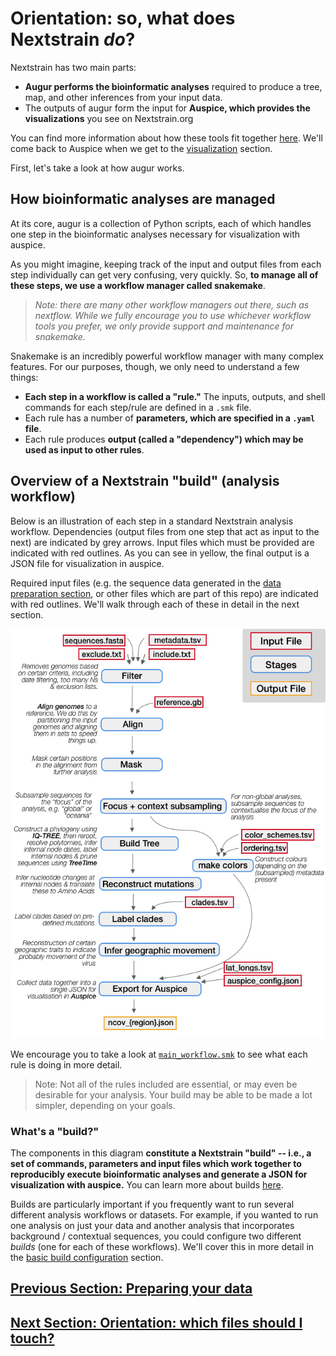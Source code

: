 # Orientation: so, what does Nextstrain *do*?

Nextstrain has two main parts:
* **Augur performs the bioinformatic analyses** required to produce a tree, map, and other inferences from your input data.  
* The outputs of augur form the input for **Auspice, which provides the visualizations** you see on Nextstrain.org  

You can find more information about how these tools fit together [here](https://nextstrain.org/docs/getting-started/introduction). We'll come back to Auspice when we get to the [visualization](sharing.md) section.

First, let's take a look at how augur works.

## How bioinformatic analyses are managed     

At its core, augur is a collection of Python scripts, each of which handles one step in the bioinformatic analyses necessary for visualization with auspice.

As you might imagine, keeping track of the input and output files from each step individually can get very confusing, very quickly.
So, **to manage all of these steps, we use a workflow manager called snakemake**.

> _Note: there are many other workflow managers out there, such as nextflow. While we fully encourage you to use whichever workflow tools you prefer, we only provide support and maintenance for snakemake._  

Snakemake is an incredibly powerful workflow manager with many complex features. For our purposes, though, we only need to understand a few things:  

* **Each step in a workflow is called a "rule."** The inputs, outputs, and shell commands for each step/rule are defined in a `.smk` file.    
* Each rule has a number of **parameters, which are specified in a `.yaml` file**.  
* Each rule produces **output (called a "dependency") which may be used as input to other rules**.

## Overview of a Nextstrain "build" (analysis workflow)
Below is an illustration of each step in a standard Nextstrain analysis workflow.
Dependencies (output files from one step that act as input to the next) are indicated by grey arrows. Input files which must be provided are indicated with red outlines. As you can see in yellow, the final output is a JSON file for visualization in auspice.

Required input files (e.g. the sequence data generated in the [data preparation section](data-prep.md), or other files which are part of this repo) are indicated with red outlines. We'll walk through each of these in detail in the next section.

![snakemake_workflow](images/basic_snakemake_build.png)


We encourage you to take a look at [`main_workflow.smk`](https://github.com/nextstrain/ncov/blob/tutorial/workflow/snakemake_rules/main_workflow.smk) to see what each rule is doing in more detail.  

>Note: Not all of the rules included are essential, or may even be desirable for your analysis. Your build may be able to be made a lot simpler, depending on your goals.

### What's a "build?"

The components in this diagram **constitute a Nextstrain "build" -- i.e., a set of commands, parameters and input files which work together to reproducibly execute bioinformatic analyses and generate a JSON for visualization with auspice.** You can learn more about builds [here](https://nextstrain.org/docs/bioinformatics/what-is-a-build).

Builds are particularly important if you frequently want to run several different analysis workflows or datasets. For example, if you wanted to run one analysis on just your data and another analysis that incorporates background / contextual sequences, you could configure two different _builds_ (one for each of these workflows). We'll cover this in more detail in the [basic build configuration](running.md) section.

## [Previous Section: Preparing your data](data-prep.md)
## [Next Section: Orientation: which files should I touch?](orientation-files.md)
